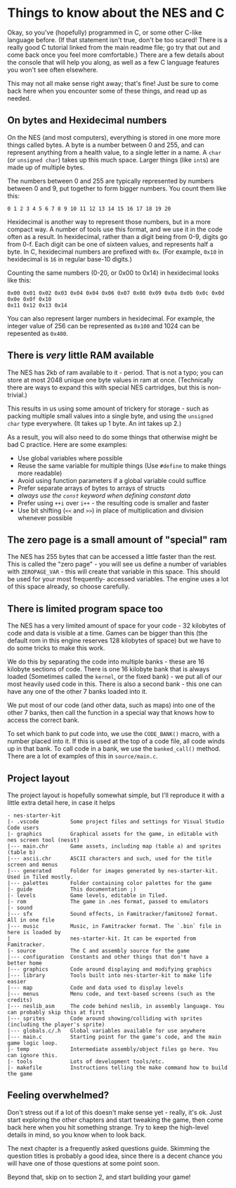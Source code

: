 # Things to know about the NES and C

Okay, so you've (hopefully) programmed in C, or some other C-like language before. 
(If that statement isn't true, don't be too scared! There is a really good C tutorial
linked from the main readme file; go try that out and come back once you feel more
comfortable.) There are a few details about the console that will help you along,
as well as a few C language features you won't see often elsewhere. 

This may not all make sense right away; that's fine! Just be sure to come back here
when you encounter some of these things, and read up as needed.

## On bytes and Hexidecimal numbers

On the NES (and most computers), everything is stored in one more more things called
bytes. A byte is a number between 0 and 255, and can represent anything from a health
value, to a single letter in a name. A `char` (or `unsigned char`) takes up this
much space. Larger things (like `int`s) are made up of multiple bytes.

The numbers between 0 and 255 are typically represented by numbers between 0 and
9, put together to form bigger numbers. You count them like this:
```
0 1 2 3 4 5 6 7 8 9 10 11 12 13 14 15 16 17 18 19 20 
```

Hexidecimal is another way to represent those numbers, but in a more compact way. 
A number of tools use this format, and we use it in the code often as a result.
In hexidecimal, rather than a digit being from 0-9, digits go from 0-f. Each digit
can be one of sixteen values, and represents half a byte. In C, hexidecimal numbers
are prefixed with `0x`. (For example, `0x10` in hexidecimal is `16` in regular 
base-10 digits.)

Counting the same numbers (0-20, or 0x00 to 0x14) in hexidecimal looks like this: 

```
0x00 0x01 0x02 0x03 0x04 0x04 0x06 0x07 0x08 0x09 0x0a 0x0b 0x0c 0x0d 0x0e 0x0f 0x10
0x11 0x12 0x13 0x14
```

You can also represent larger numbers in hexidecimal. For example, the integer value
of 256 can be represented as `0x100` and 1024 can be repesented as `0x400`.

## There is *very* little RAM available

The NES has 2kb of ram available to it - period. That is not a typo; you can store
at most 2048 unique one byte values in ram at once. (Technically there are ways to 
expand this with special NES cartridges, but this is non-trivial.)

This results in us using some amount of trickery for storage - such as packing multiple
small values into a single byte, and using the `unsigned char` type everywhere. (It takes
up 1 byte. An int takes up 2.)

As a result, you will also need to do some things that otherwise might be bad C 
practice. Here are some examples: 
- Use global variables where possible
- Reuse the same variable for multiple things (Use `#define` to make things more readable)
- Avoid using function parameters if a global variable could suffice
- Prefer separate arrays of bytes to arrays of structs
- *always use the `const` keyword when defining constant data*
- Prefer using `++i` over `i++` - the resulting code is smaller and faster
- Use bit shifting (`<<` and `>>`) in place of multiplication and division whenever possible

## The zero page is a small amount of "special" ram

The NES has 255 bytes that can be accessed a little faster than the rest. This is called
the "zero page" - you will see us define a number of variables with `ZEROPAGE_VAR` - this
will create that variable in this space. This should be used for your most frequently-
accessed variables. The engine uses a lot of this space already, so choose carefully.

## There is limited program space too

The NES has a very limited amount of space for your code - 32 kilobytes of code and data
is visible at a time. Games can be bigger than this (the default rom in this engine 
reserves 128 kilobytes of space) but we have to do some tricks to make this work. 

We do this by separating the code into multiple banks - these are 16 kilobyte sections
of code. There is one 16 kilobyte bank that is always loaded (Sometimes called the 
`kernel`, or the fixed bank) - we put all of our most heavily used code in this. 
There is also a second bank - this one can have any one of the other 7 banks loaded
into it. 

We put most of our code (and other data, such as maps) into one of the other 7 banks,
then call the function in a special way that knows how to access the correct bank.

To set which bank to put code into, we use the `CODE_BANK()` macro, with a number
placed into it. If this is used at the top of a code file, all code winds up in that
bank. To call code in a bank, we use the `banked_call()` method. There are a lot of
examples of this in `source/main.c`.

## Project layout

The project layout is hopefully somewhat simple, but I'll reproduce it with a
little extra detail here, in case it helps

```
- nes-starter-kit
|- .vscode          Some project files and settings for Visual Studio Code users
|- graphics         Graphical assets for the game, in editable with nes screen tool (nesst)
|--- main.chr       Game assets, including map (table a) and sprites (table b)
|--- ascii.chr      ASCII characters and such, used for the title screen and menus
|--- generated      Folder for images generated by nes-starter-kit. Used in Tiled mostly.
|--- palettes       Folder containing color palettes for the game
|- guide            This documentation ;)
|- levels           Game levels, editable in Tiled.
|- rom              The game in .nes format, passed to emulators
|- sound            
|--- sfx            Sound effects, in Famitracker/famitone2 format. All in one file
|--- music          Music, in Famitracker format. The `.bin` file in here is loaded by
|                   nes-starter-kit. It can be exported from Famitracker.
|- source           The C and assembly source for the game
|--- configuration  Constants and other things that don't have a better home
|--- graphics       Code around displaying and modifying graphics
|--- library        Tools built into nes-starter-kit to make life easier
|--- map            Code and data used to display levels 
|--- menus          Menu code, and text-based screens (such as the credits)
|--- neslib_asm     The code behind neslib, in assembly language. You can probably skip this at first
|--- sprites        Code around showing/colliding with sprites (including the player's sprite)
|--- globals.c/.h   Global variables available for use anywhere
|--- main.c         Starting point for the game's code, and the main game logic loop.
|- temp             Intermediate assembly/object files go here. You can ignore this.
|- tools            Lots of development tools/etc. 
|- makefile         Instructions telling the make command how to build the game
```

## Feeling overwhelmed?

Don't stress out if a lot of this doesn't make sense yet - really, it's ok. Just
start exploring the other chapters and start tweaking the game, then come back
here when you hit something strange. Try to keep the high-level details in mind,
so you know when to look back. 

The next chapter is a frequently asked questions guide. Skimming the question
titles is probably a good idea, since there is a decent chance you will have
one of those questions at some point soon. 

Beyond that, skip on to section 2, and start building your game!